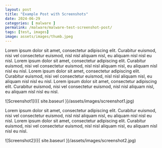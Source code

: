 ```yaml
---
layout: post
title: "Example Post with Screenshots"
date: 2024-06-29
categories: [ malware ]
permalink: /malware/malware-test-screenshot-post/
tags: [test, images]
image: assets/images/thumb.jpeg
---
```


Lorem ipsum dolor sit amet, consectetur adipiscing elit. Curabitur euismod, nisi vel consectetur euismod, nisl nisl aliquam nisl, eu aliquam nisl nisl eu nisl. Lorem ipsum dolor sit amet, consectetur adipiscing elit. Curabitur euismod, nisi vel consectetur euismod, nisl nisl aliquam nisl, eu aliquam nisl nisl eu nisl. Lorem ipsum dolor sit amet, consectetur adipiscing elit. Curabitur euismod, nisi vel consectetur euismod, nisl nisl aliquam nisl, eu aliquam nisl nisl eu nisl. Lorem ipsum dolor sit amet, consectetur adipiscing elit. Curabitur euismod, nisi vel consectetur euismod, nisl nisl aliquam nisl, eu aliquam nisl nisl eu nisl. 

![Screenshot1]({{ site.baseurl }}/assets/images/screenshot1.jpg)

Lorem ipsum dolor sit amet, consectetur adipiscing elit. Curabitur euismod, nisi vel consectetur euismod, nisl nisl aliquam nisl, eu aliquam nisl nisl eu nisl. Lorem ipsum dolor sit amet, consectetur adipiscing elit. Curabitur euismod, nisi vel consectetur euismod, nisl nisl aliquam nisl, eu aliquam nisl nisl eu nisl. 

![Screenshot2]({{ site.baseurl }}/assets/images/screenshot2.jpg)

